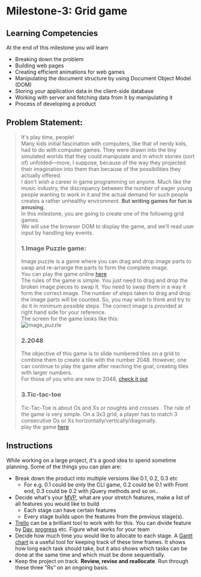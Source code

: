 # Milestone-3: Grid game

## Learning Competencies
At the end of this milestone you will learn
 - Breaking down the problem
 - Building web pages
 - Creating efficient animations for web games
 - Manipulating the document structure by using Document Object Model (DOM)
 - Storing your application data in the client-side database
 - Working with server and fetching data from it by manipulating it
 - Process of developing a product

## Problem Statement: 
>It's play time, people!    
Many kids initial fascination with computers, like that of nerdy kids, had to do with computer games. They were drawn into the tiny simulated worlds that they could manipulate and in which stories (sort of) unfolded—more, I suppose, because of the way they projected their imagination into them than because of the possibilities they actually offered.  
I don’t wish a career in game programming on anyone. Much like the music industry, the discrepancy between the number of eager young people wanting to work in it and the actual demand for such people creates a rather unhealthy environment. **But writing games for fun is amusing**.  
In this milestone, you are going to create one of the following grid games.  
We will use the browser DOM to display the game, and we’ll read user input by handling key events.
>### 1.Image Puzzle game:
>Image puzzle is a game where you can drag and drop image parts to swap and re-arrange the parts to form the complete image.  
You can play the game online [here](http://www.anuraggandhi.com/imagepuzzle/puzzle.html)  
The rules of the game is simple. You just need to drag and drop the broken image pieces to swap it. You need to swap them in a way it form the correct image. The number of steps taken to drag and drop the image parts will be counted. So, you may wish to think and try to do it in minimum possible steps. The correct image is provided at right hand side for your reference.  
The screen for the game looks like this:  
![image_puzzle](https://www.codeproject.com/KB/HTML/810978/lotus.jpg)
>### 2.2048
>The objective of this game is to slide numbered tiles on a grid to combine them to create a tile with the number 2048. However, one can continue to play the game after reaching the goal, creating tiles with larger numbers.  
For those of you who are new to 2048, [check it out](https://play2048.co/)
>### 3.Tic-tac-toe
>Tic-Tac-Toe is about Os and Xs or noughts and crosses . The rule of the game is very simple. On a 3x3 grid, a player has to match 3 consecutive Os or Xs horizontally/vertically/diagonally.  
play the game [here](https://playtictactoe.org/)

## Instructions
While working on a large project, it's a good idea to spend sometime planning. Some of the things you can plan are: 
- Break down the product into multiple versions like 0.1, 0.2, 0.3 etc
    - For e.g. 0.1 could be only the CLI game, 0.2 could be 0.1 with Front end, 0.3 could be 0.2 with jQuery methods and so on.. 
- Decide what's your [MVP](https://en.wikipedia.org/wiki/Minimum_viable_product), what are your stretch features, make a list of all features you would like to build
    - Each stage can have certain features 
    - Every stage builds upon the features from the previous stage(s). 
- [Trello](https://trello.com/) can be a brilliant tool to work with for this. You can divide feature by [Day](https://trello.com/b/kZsVVrc8/front-product-roadmap), [progress](https://trello.com/b/0xzkRjTH/scrum-project-management-board) etc. Figure what works for your team
- Decide how much time you would like to allocate to each stage. A [Gantt chart](https://en.wikipedia.org/wiki/Gantt_chart) is a useful tool for keeping track of these time frames. It shows how long each task should take, but it also shows which tasks can be done at the same time and which must be done sequentially.
- Keep the project on track. **Review, revise and reallocate**. Run through these three “Rs” on an ongoing basis. 